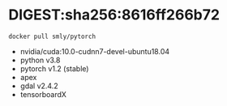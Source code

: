# DIGEST:sha256:8616ff266b72

```
docker pull smly/pytorch
```

* nvidia/cuda:10.0-cudnn7-devel-ubuntu18.04
* python v3.8
* pytorch v1.2 (stable)
* apex
* gdal v2.4.2
* tensorboardX
